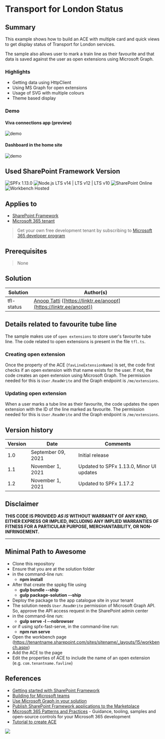 # Transport for London Status

## Summary

This example shows how to build an ACE with multiple card and quick views to get display status of Transport for London services.

The sample also allows user to mark a train line as their favourite and that data is saved against the user as open extensions using Microsoft Graph.

### Highlights

- Getting data using HttpClient
- Using MS Graph for open extensions
- Usage of SVG with multiple colours
- Theme based display

### Demo

#### Viva connections app (preview)

![demo](./assets/demo_mobile_app.gif)

#### Dashboard in the home site

![demo](./assets/demo.gif)

## Used SharePoint Framework Version

![SPFx 1.13.0](https://img.shields.io/badge/SPFx-1.13.0-green.svg)
![Node.js LTS v14 | LTS v12 | LTS v10](https://img.shields.io/badge/Node.js-LTS%20v14%20%7C%20LTS%20v12%20%7C%20LTS%20v10-green.svg)
![SharePoint Online](https://img.shields.io/badge/SharePoint-Online-yellow.svg)
![Workbench Hosted](https://img.shields.io/badge/Workbench-Hosted-green.svg)

## Applies to

- [SharePoint Framework](https://aka.ms/spfx)
- [Microsoft 365 tenant](https://docs.microsoft.com/en-us/sharepoint/dev/spfx/set-up-your-developer-tenant)

> Get your own free development tenant by subscribing to [Microsoft 365 developer program](http://aka.ms/o365devprogram)

## Prerequisites

> None

## Solution

Solution|Author(s)
--------|---------
tfl-status | [Anoop Tatti](https://github.com/anoopt) ([https://linktr.ee/anoopt](https://linktr.ee/anoopt))

## Details related to favourite tube line

The sample makes use of `open extensions` to store user's favourite tube line. The code related to open extensions is present in the file `tfl.ts`.

### Creating open extension

Once the property of the ACE (`favLineExtensionName`) is set, the code first checks if an open extension with that name exists for the user. If not, the code creates an open extension using Microsoft Graph. The permission needed for this is `User.ReadWrite` and the Graph endpoint is `/me/extensions`.

### Updating open extension

When a user marks a tube line as their favourite, the code updates the open extension with the ID of the line marked as favourite. The permission needed for this is `User.ReadWrite` and the Graph endpoint is `/me/extensions`.

## Version history

Version|Date|Comments
-------|----|--------
1.0|September 09, 2021|Initial release
1.1|November 1, 2021|Updated to SPFx 1.13.0, Minor UI updates
1.2|November 1, 2021|Updated to SPFx 1.17.2

## Disclaimer

**THIS CODE IS PROVIDED *AS IS* WITHOUT WARRANTY OF ANY KIND, EITHER EXPRESS OR IMPLIED, INCLUDING ANY IMPLIED WARRANTIES OF FITNESS FOR A PARTICULAR PURPOSE, MERCHANTABILITY, OR NON-INFRINGEMENT.**

---

## Minimal Path to Awesome

- Clone this repository
- Ensure that you are at the solution folder
- in the command-line run:
  - **npm install**
- After that create the sppkg file using
  - **gulp bundle --ship**
  - **gulp package-solution --ship**
- Deploy the package to the app catalogue site in your tenant
- The solution needs `User.ReadWrite` permission of Microsoft Graph API. So, approve the API access request in the SharePoint admin center
- in the command-line run:
  - **gulp serve -l --nobrowser**
- or if using spfx-fast-serve, in the command-line run:
  - **npm run serve**
- Open the workbench page (<https://tenantname.sharepoint.com/sites/sitename/_layouts/15/workbench.aspx>)
- Add the ACE to the page
- Edit the properties of ACE to include the name of an open extension (e.g. `com.tenantname.favline`)

## References

- [Getting started with SharePoint Framework](https://docs.microsoft.com/en-us/sharepoint/dev/spfx/set-up-your-developer-tenant)
- [Building for Microsoft teams](https://docs.microsoft.com/en-us/sharepoint/dev/spfx/build-for-teams-overview)
- [Use Microsoft Graph in your solution](https://docs.microsoft.com/en-us/sharepoint/dev/spfx/web-parts/get-started/using-microsoft-graph-apis)
- [Publish SharePoint Framework applications to the Marketplace](https://docs.microsoft.com/en-us/sharepoint/dev/spfx/publish-to-marketplace-overview)
- [Microsoft 365 Patterns and Practices](https://aka.ms/m365pnp) - Guidance, tooling, samples and open-source controls for your Microsoft 365 development
- [Tutorial to create ACE](https://docs.microsoft.com/en-us/sharepoint/dev/spfx/viva/get-started/build-first-sharepoint-adaptive-card-extension)

<img src="https://pnptelemetry.azurewebsites.net/sp-dev-fx-aces/samples/PrimaryTextCard-Tfl-Status" />
